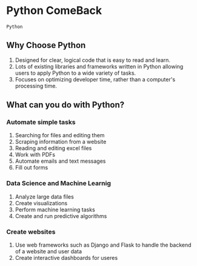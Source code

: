 # Python ComeBack

`Python`
## Why Choose Python
1) Designed for clear, logical code that is easy to read and learn. 
2) Lots of existing libraries and frameworks written in Python allowing users to apply Python to a wide variety of tasks.
3) Focuses on optimizing developer time, rather than a computer's processing time.

## What can you do with Python?
### Automate simple tasks
1) Searching for files and editing them
2) Scraping information from a website
3) Reading and editing excel files
4) Work with PDFs
5) Automate emails and text messages
6) Fill out forms

### Data Science and Machine Learnig
1) Analyze large data files
2) Create visualizations
3) Perform machine learning tasks
4) Create and run predictive algorithms

### Create websites
1) Use web frameworks such as Django and Flask to handle the backend of a website and user data
2) Create interactive dashboards for useres
